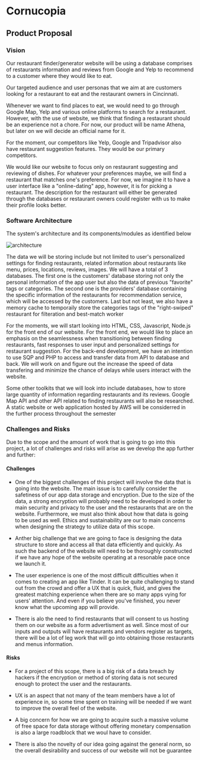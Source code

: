 # Cornucopia
## Product Proposal
### Vision 

Our restaurant finder/generator website will be using a database comprises of restaurants information and reviews from Google and Yelp to recommend to a customer where they would like to eat. 

Our targeted audience and user personas that we aim at are customers looking for a restaurant to eat and the restaurant owners in Cincinnati.

Whenever we want to find places to eat, we would need to go through Google Map, Yelp and various online platforms to search for a restaurant. However, with the use of website, we think that finding a restaurant should be an experience not a chore. For now, our product will be name Athena, but later on we will decide an official name for it. 

For the moment, our competitors like Yelp, Google and Tripadvisor also have restaurant suggestion features. They would be our primary competitors.

We would like our website to focus only on restaurant suggesting and reviewing of dishes. For whatever your preferences maybe, we will find a restaurant that matches one's preference. For now, we imagine it to have a user interface like a "online-dating" app, however, it is for picking a restaurant. The description for the restaurant will either be generated through the databases or restaurant owners could register with us to make their profile looks better.

### Software Architecture

The system's architecture and its components/modules as identified below

![architecture](https://user-images.githubusercontent.com/74561706/219219638-44414e8c-8b71-4c28-8626-44eddff843bd.png)

The data we will be storing include but not limited to user's personalized settings for finding restaurants, related information about restaurants like menu, prices, locations, reviews, images. We will have a total of 3 databases. The first one is the customers' database storing not only the personal information of the app user but also the data of previous "favorite" tags or categories. The second one is the providers' database containing the specific information of the restaurants for recommendation service, which will be accessed by the customers. Last but not least, we also have a memory cache to temporaily store the categories tags of the "right-swiped" restaurant for filteration and best-match worker

For the moments, we will start looking into HTML, CSS, Javascript, Node.js for the front end of our website. For the front end, we would like to place an emphasis on the seamlessness when transitioning between finding restaurants, fast responses to user input and personalized settings for restaurant suggestion. For the back-end development, we have an intention to use SQP and PHP to access and transfer data from API to database and back. We will work on and figure out the increase the speed of data transfering and minimize the chance of delays while users interact with the website.

Some other toolkits that we will look into include databases, how to store large quantity of information regarding restaurants and its reviews. Google Map API and other API related to finding restaurants will also be researched. A static website or web application hosted by AWS will be considerred in the further process throughout the semester

### Challenges and Risks

Due to the scope and the amount of work that is going to go into this project, a lot of challenges and risks will arise as we develop the app further and further:

#### Challenges

+ One of the biggest challenges of this project will involve the data that is going into the website. The main issue is to carefully consider the safetiness of our app data storage and encryption. Due to the size of the data, a strong encryption will probably need to be developed in order to main security and privacy to the user and the restaurants that are on the website. Furthermore, we must also think about how that data is going to be used as well. Ethics and sustainability are our to main concerns when designing the strategy to utilize data of this scope.

+ Anther big challenge that we are going to face is designing the data structure to store and access all that data efficiently and quickly. As such the backend of the website will need to be thoroughly constructed if we have any hope of the website operating at a resonable pace once we launch it. 

+ The user experience is one of the most difficult difficulties when it comes to creating an app like Tinder. It can be quite challenging to stand out from the crowd and offer a UX that is quick, fluid, and gives the greatest matching experience when there are so many apps vying for users' attention. And even if you believe you've finished, you never know what the upcoming app will provide.

+ There is alo the need to find restaurants that will consent to us hosting them on our website as a form advertisment as well. Since most of our inputs and outputs will have restaurants and vendors register as targets, there will be a lot of leg work that will go into obtaining those restaurants and menus information. 

#### Risks

+ For a project of this scope, there is a big risk of a data breach by hackers if the encryption or method of storing data is not secured enough to protect the user and the restaurants. 

+ UX is an aspect that not many of the team members have a lot of experience in, so some time spent on training will be needed if we want to improve the overall feel of the website.

+ A big concern for how we are going to acquire such a massive volume of free space for data storage without offering monetary compensation is also a large roadblock that we woul have to consider.

+ There is also the novelty of our idea going against the general norm, so the overall desirability and success of our website will not be guarantee
